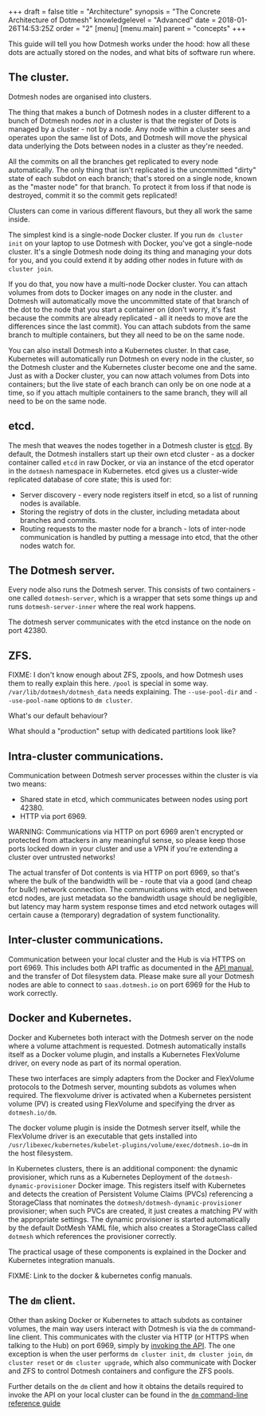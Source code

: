 +++
draft = false
title = "Architecture"
synopsis = "The Concrete Architecture of Dotmesh"
knowledgelevel = "Advanced"
date = 2018-01-26T14:53:25Z
order = "2"
[menu]
  [menu.main]
    parent = "concepts"
+++

This guide will tell you how Dotmesh works under the hood: how all
these dots are actually stored on the nodes, and what bits of software
run where.

## The cluster.

Dotmesh nodes are organised into clusters.

The thing that makes a bunch of Dotmesh nodes in a cluster different
to a bunch of Dotmesh nodes *not* in a cluster is that the register of
Dots is managed by a cluster - not by a node. Any node within a
cluster sees and operates upon the same list of Dots, and Dotmesh will
move the physical data underlying the Dots between nodes in a cluster
as they're needed.

All the commits on all the branches get replicated to every node
automatically. The only thing that isn't replicated is the uncommitted
"dirty" state of each subdot on each branch; that's stored on a single
node, known as the "master node" for that branch. To protect it from
loss if that node is destroyed, commit it so the commit gets
replicated!

Clusters can  come in various  different flavours, but they  all work
the same inside.

The simplest kind is a single-node Docker cluster. If you run `dm
cluster init` on your laptop to use Dotmesh with Docker, you've got a
single-node cluster. It's a single Dotmesh node doing its thing and
managing your dots for you, and you could extend it by adding other
nodes in future with `dm cluster join`.

If you do that, you now have a multi-node Docker cluster. You can
attach volumes from dots to Docker images on any node in the
cluster. and Dotmesh will automatically move the uncommitted state of
that branch of the dot to the node that you start a container on
(don't worry, it's fast because the commits are already replicated -
all it needs to move are the differences since the last commit). You
can attach subdots from the same branch to multiple containers, but
they all need to be on the same node.

You can also install Dotmesh into a Kubernetes cluster. In that case,
Kubernetes will automatically run Dotmesh on every node in the
cluster, so the Dotmesh cluster and the Kubernetes cluster become one
and the same. Just as with a Docker cluster, you can now attach
volumes from Dots into containers; but the live state of each branch
can only be on one node at a time, so if you attach multiple
containers to the same branch, they will all need to be on the same
node.

## etcd.

The mesh that weaves the nodes together in a Dotmesh cluster is
[etcd](https://coreos.com/etcd/). By default, the Dotmesh installers
start up their own etcd cluster - as a docker container called `etcd`
in raw Docker, or via an instance of the etcd operator in the
`dotmesh` namespace in Kubernetes. etcd gives us a cluster-wide
replicated database of core state; this is used for:

 * Server discovery - every node registers itself in etcd, so a list
   of running nodes is available.
 * Storing the registry of dots in the cluster, including metadata
   about branches and commits.
 * Routing requests to the master node for a branch - lots of
   inter-node communication is handled by putting a message into etcd,
   that the other nodes watch for.

## The Dotmesh server.

Every node also runs the Dotmesh server. This consists of two
containers - one called `dotmesh-server`, which is a wrapper that sets
some things up and runs `dotmesh-server-inner` where the real work
happens.

The dotmesh server communicates with the etcd instance on the node on
port 42380.

## ZFS.

FIXME: I don't know enough about ZFS, zpools, and how Dotmesh uses
them to really explain this here. `/pool` is special in some
way. `/var/lib/dotmesh/dotmesh_data` needs explaining. The
`--use-pool-dir` and `--use-pool-name` options to `dm cluster`.

What's our default behaviour?

What should a "production" setup with dedicated partitions look like?

## Intra-cluster communications.

Communication between Dotmesh server processes within the cluster is
via two means:

 * Shared state in etcd, which communicates between nodes using port
   42380.
 * HTTP via port 6969.

<div class="alert alertNotice">WARNING: Communications via HTTP on
port 6969 aren't encrypted or protected from attackers in any
meaningful sense, so please keep those ports locked down in your
cluster and use a VPN if you're extending a cluster over untrusted
networks!</div>

The actual transfer of Dot contents is via HTTP on port 6969, so
that's where the bulk of the bandwidth will be - route that via a good
(and cheap for bulk!) network connection. The communications with
etcd, and between etcd nodes, are just metadata so the bandwidth usage
should be negligible, but latency may harm system response times and
etcd network outages will certain cause a (temporary) degradation of
system functionality.

## Inter-cluster communications.

Communication between your local cluster and the Hub is via HTTPS on
port 6969. This includes both API traffic as documented in the [API
manual](../../references/api/), and the transfer of Dot filesystem
data. Please make sure all your Dotmesh nodes are able to connect to
`saas.dotmesh.io` on port 6969 for the Hub to work correctly.

## Docker and Kubernetes.

Docker and Kubernetes both interact with the Dotmesh server on the
node where a volume attachment is requested. Dotmesh automatically
installs itself as a Docker volume plugin, and installs a Kubernetes
FlexVolume driver, on every node as part of its normal operation.

These two interfaces are simply adapters from the Docker and
FlexVolume protocols to the Dotmesh server, mounting subdots as
volumes when required. The flexvolume driver is activated when a
Kubernetes persistent volume (PV) is created using FlexVolume and
specifying the drver as `dotmesh.io/dm`.

The docker volume plugin is inside the Dotmesh server itself, while
the FlexVolume driver is an executable that gets installed into
`/usr/libexec/kubernetes/kubelet-plugins/volume/exec/dotmesh.io~dm` in
the host filesystem.

In Kubernetes clusters, there is an additional component: the dynamic
provisioner, which runs as a Kubernetes Deployment of the
`dotmesh-dynamic-provisioner` Docker image. This registers itself with
Kubernetes and detects the creation of Persistent Volume Claims (PVCs)
referencing a StorageClass that nominates the
`dotmesh/dotmesh-dynamic-provisioner` provisioner; when such PVCs are
created, it just creates a matching PV with the appropriate
settings. The dynamic provisioner is started automatically by the
default DotMesh YAML file, which also creates a StorageClass called
`dotmesh` which references the provisioner correctly.

The practical usage of these components is explained in the Docker and
Kubernetes integration manuals.

FIXME: Link to the docker & kubernetes config manuals.

## The `dm` client.

Other than asking Docker or Kubernetes to attach subdots as container
volumes, the main way users interact with Dotmesh is via the `dm`
command-line client. This communicates with the cluster via HTTP (or
HTTPS when talking to the Hub) on port 6969, simply by [invoking the
API](../../references/api/). The one exception is when the user performs
`dm cluster init`, `dm cluster join`, `dm cluster reset` or `dm
cluster upgrade`, which also communicate with Docker and ZFS to
control Dotmesh containers and configure the ZFS pools.

Further details on the `dm` client and how it obtains the details required to invoke the API on your local cluster can be found in the [`dm` command-line reference guide](../../references/cli/)
